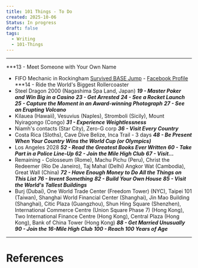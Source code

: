 ```yaml
---
title: 101 Things - To Do
created: 2025-10-06
Status: In progress
draft: false
tags:
  - Writing
  - 101-Things
---
```

---

***13 - Meet Someone with Your Own Name
- FIFO Mechanic in Rockingham [Survived BASE Jump](https://www.perthnow.com.au/news/wa/perth-man-josh-richards-luckiest-person-alive-after-horror-base-jump-ng-1a62d6a03acc581698180ef68ddf4dca) - [Facebook Profile](https://www.facebook.com/josh.richards.5811)
***14 - Ride the World's Biggest Rollercoaster
- Steel Dragon 2000 (Nagashima Spa Land, Japan)
***19 - Master Poker and Win Big in a Casino***
***23 - Get Arrested***
***24 - See a Rocket Launch***
***25 - Capture the Moment in an Award-winning Photograph***
***27 - See an Erupting Volcano***
- Kilauea (Hawaii), Vesuvius (Naples), Stromboli (Sicily), Mount Nyiragongo (Congo)
***31 - Experience Weightlessness***
- Niamh's contacts (Star City), Zero-G corp
***36 - Visit Every Country***
- Costa Rica (Sloths), Cave Dive Belize, Inca Trail - 3 days
***48 - Be Present When Your Country Wins the World Cup (or Olympics)***
- Los Angeles 2028
***52 - Read the Greatest Books Ever Written***
***60 - Take Part in a Police Line-Up***
***62 - Join the Mile High Club***
***67 - Visit...***
- Remaining - Colosseum (Rome), Machu Pichu (Peru), Christ the Redeemer (Rio De Janeiro), Taj Mahal (Delhi) Angkor Wat (Cambodia), Great Wall (China)
***72 - Have Enough Money to Do All the Things on This List***
***76 - Invent Something***
***82 - Build Your Own House***
***85 - Visit the World's Tallest Buildings***
- Burj (Dubai), One World Trade Center (Freedom Tower) (NYC), Taipei 101 (Taiwan), Shanghai World Financial Center (Shanghai), Jin Mao Building (Shanghai), Citic Plaza (Guangzhou), Shun Hing Square (Shenzhen), International Commerce Centre (Union Square Phase 7) (Hong Kong), Two International Finance Centre (Hong Kong), Central Plaza (Hong Kong), Bank of China Tower (Hong Kong)
***88 - Get Married Unusually***
***90 - Join the 16-Mile High Club***
***100 - Reach 100 Years of Age***


---
# References

